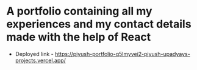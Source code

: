 # A portfolio containing all my experiences and my contact details made with the help of React

- Deployed link - https://piyush-portfolio-q5lmyvei2-piyush-upadyays-projects.vercel.app/
